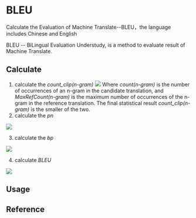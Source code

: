 # BLEU
Calculate the Evaluation of Machine Translate--BLEU，the language includes Chinese and English

BLEU -- BiLingual Evaluation Understudy, is a method to evaluate result of Machine Translate.

## Calculate
1. calculate the _count_clip(n-gram)_
![](https://github.com/baiyyang/BLEU/blob/master/image/count.png)
Where _count(n-gram)_ is the number of occurrences of an n-gram in the candidate translation, and _MaxRefCount(n-gram)_ is the maximum number of occurrences of the n-gram in the reference translation. The final statistical result _count_clip(n-gram)_ is the smaller of the two.
2. calculate the _pn_

![](https://github.com/baiyyang/BLEU/blob/master/image/pn.png)

3. calculate the _bp_

![](https://github.com/baiyyang/BLEU/blob/master/image/bp.png)

4. calculate _BLEU_

![](https://github.com/baiyyang/BLEU/blob/master/image/bleu.png)

## Usage

## Reference

